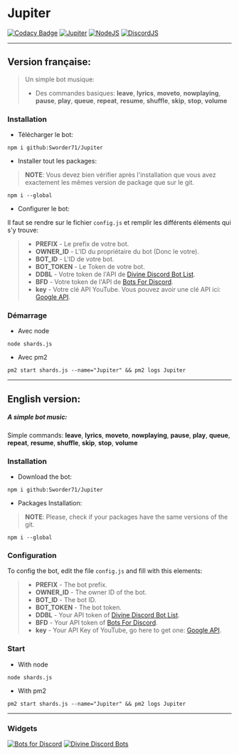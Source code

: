 # Jupiter
[![Codacy Badge](https://api.codacy.com/project/badge/Grade/83452b5eca7b42b28674fb2766c378c2)](https://www.codacy.com/app/Sworder71/Jupiter?utm_source=github.com&amp;utm_medium=referral&amp;utm_content=Sworder71/Jupiter&amp;utm_campaign=Badge_Grade)
[![Jupiter](https://img.shields.io/badge/Jupiter-1.5.0--dev-greenBright.svg)](https://github.com/Sworder71/Jupiter)
[![NodeJS](https://img.shields.io/badge/node.js-8.12.0-greenBright.svg)](https://nodejs.org/)
[![DiscordJS](https://img.shields.io/badge/discord.js-11.3.2-greenBright.svg)](https://discord.js.org/#/)

___________

## Version française:

> Un simple bot musique:
>- Des commandes basiques: **leave**, **lyrics**, **moveto**, **nowplaying**, **pause**, **play**, **queue**, **repeat**, **resume**, **shuffle**, **skip**, **stop**, **volume**

### Installation
 - Télécharger le bot:

```
npm i github:Sworder71/Jupiter
```

 - Installer tout les packages:
 
 > **NOTE**: Vous devez bien vérifier après l'installation que vous avez exactement les mêmes version de package que sur le git.
```
npm i --global
```

- Configurer le bot:

Il faut se rendre sur le fichier `config.js` et remplir les différents éléments qui s'y trouve:
>- **PREFIX** - Le prefix de votre bot.
>- **OWNER_ID** - L'ID du propriétaire du bot (Donc le votre).
>- **BOT_ID** - L'ID de votre bot.
>- **BOT_TOKEN** - Le Token de votre bot.
>- **DDBL** - Votre token de l'API de [Divine Discord Bot List](https://divinediscordbots.com).
>- **BFD** - Votre token de l'API de [Bots For Discord](https://botsfordiscord.com).
>- **key** - Votre clé API YouTube. Vous pouvez avoir une clé API ici: [Google API](https://console.cloud.google.com/apis/dashboard).

### Démarrage
- Avec node

```
node shards.js
```

- Avec pm2

```
pm2 start shards.js --name="Jupiter" && pm2 logs Jupiter
```
___________

## English version:

##### A simple bot music:

Simple commands: **leave**, **lyrics**, **moveto**, **nowplaying**, **pause**, **play**, **queue**, **repeat**, **resume**, **shuffle**, **skip**, **stop**, **volume**

### Installation

 - Download the bot:

```
npm i github:Sworder71/Jupiter
```

 - Packages Installation:
 
> **NOTE**: Please, check if your packages have the same versions of the git.

```
npm i --global
```

### Configuration

To config the bot, edit the file `config.js` and fill with this elements:

>- **PREFIX** - The bot prefix.
>- **OWNER_ID** - The owner ID of the bot.
>- **BOT_ID** - The bot ID.
>- **BOT_TOKEN** - The bot token.
>- **DDBL** - Your API token of [Divine Discord Bot List](https://divinediscordbots.com).
>- **BFD** - Your API token of [Bots For Discord](https://botsfordiscord.com).
>- **key** - Your API Key of YouTube, go here to get one: [Google API](https://console.cloud.google.com/apis/dashboard).

### Start
- With node

```
node shards.js
```

- With pm2

```
pm2 start shards.js --name="Jupiter" && pm2 logs Jupiter
```
___________

### Widgets
[![Bots for Discord](https://botsfordiscord.com/api/bot/531502637888045057/widget)](https://botsfordiscord.com/bots/531502637888045057)
[![Divine Discord Bots](https://divinediscordbots.com/api/widget/531502637888045057.svg)](https://divinediscordbots.com/bots/531502637888045057)
